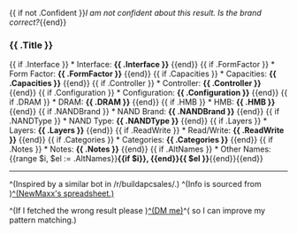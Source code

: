 {{ if not .Confident }}*I am not confident about this result. Is the brand correct?*{{end}}

### {{ .Title }}

{{ if .Interface }} * Interface: **{{ .Interface }}** {{end}}
{{ if .FormFactor }} * Form Factor: **{{ .FormFactor }}** {{end}}
{{ if .Capacities }} * Capacities: **{{ .Capacities }}** {{end}}
{{ if .Controller }} * Controller: **{{ .Controller }}** {{end}}
{{ if .Configuration }} * Configuration: **{{ .Configuration }}** {{end}}
{{ if .DRAM }} * DRAM: **{{ .DRAM }}** {{end}}
{{ if .HMB }} * HMB: **{{ .HMB }}** {{end}}
{{ if .NANDBrand }} * NAND Brand: **{{ .NANDBrand }}** {{end}}
{{ if .NANDType }} * NAND Type: **{{ .NANDType }}** {{end}}
{{ if .Layers }} * Layers: **{{ .Layers }}** {{end}}
{{ if .ReadWrite }} * Read/Write: **{{ .ReadWrite }}** {{end}}
{{ if .Categories }} * Categories: **{{ .Categories }}** {{end}}
{{ if .Notes }} * Notes: **{{ .Notes }}** {{end}}
{{ if .AltNames }} * Other Names: {{range $i, $el := .AltNames}}**{{if $i}}, {{end}}{{ $el }}**{{end}}{{end}}

---
^(Inspired by a similar bot in /r/buildapcsales/.)
^(Info is sourced from )[^(NewMaxx's spreadsheet.)](https://docs.google.com/spreadsheets/d/1B27_j9NDPU3cNlj2HKcrfpJKHkOf-Oi1DbuuQva2gT4/edit#gid=0)

^(If I fetched the wrong result please )[^(DM me)](https://www.reddit.com/message/compose/?to=SpecsBot)^( so I can improve my pattern matching.)
